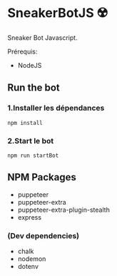 # SneakerBotJS ☢️
Sneaker Bot Javascript.

Prérequis:
- NodeJS

## Run the bot

### 1.Installer les dépendances

```npm install```

### 2.Start le bot

```npm run startBot```

## NPM Packages

- puppeteer
- puppeteer-extra
- puppeteer-extra-plugin-stealth
- express

### (Dev dependencies)

- chalk
- nodemon
- dotenv
